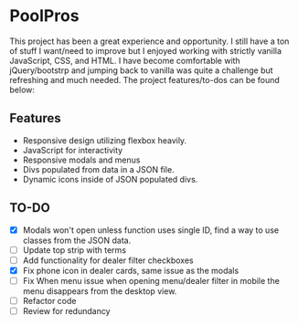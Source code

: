 # PoolPros

This project has been a great experience and opportunity. I still have a ton of stuff I want/need to improve but I enjoyed working with strictly vanilla JavaScript, CSS, and HTML. I have become comfortable with jQuery/bootstrp and jumping back to vanilla was quite a challenge but refreshing and much needed. The project features/to-dos can be found below:

## Features

* Responsive design utilizing flexbox heavily.
* JavaScript for interactivity
* Responsive modals and menus
* Divs populated from data in a JSON file.
* Dynamic icons inside of JSON populated divs. 

## TO-DO

- [X] Modals won't open unless function uses single ID, find a way to use classes from the JSON data.
- [ ] Update top strip with terms
- [ ] Add functionality for dealer filter checkboxes
- [X] Fix phone icon in dealer cards, same issue as the modals
- [ ] Fix When menu issue when opening menu/dealer filter in mobile the menu disappears from the desktop view.
- [ ] Refactor code
- [ ] Review for redundancy
